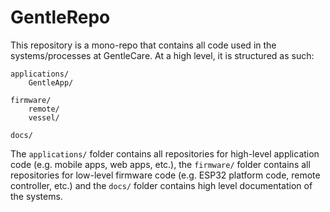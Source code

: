 # GentleRepo

This repository is a mono-repo that contains all code used in the systems/processes at GentleCare. At a high level, it is structured as such:

```
applications/
    GentleApp/

firmware/
    remote/
    vessel/

docs/
```

The `applications/` folder contains all repositories for high-level application code (e.g. mobile apps, web apps, etc.), the `firmware/` folder contains all repositories for low-level firmware code (e.g. ESP32 platform code, remote controller, etc.) and the `docs/` folder contains high level documentation of the systems.